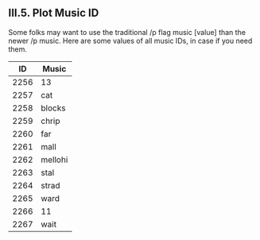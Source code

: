 <h2>III.5. Plot Music ID</h2>

Some folks may want to use the traditional /p flag music [value] than the newer /p music. Here are some values of all music IDs, in case if you need them.

| ID | Music |
| --- | --- |
| 2256 | 13
| 2257 | cat
| 2258 | blocks
| 2259 | chrip
| 2260 | far
| 2261 | mall
| 2262 | mellohi
| 2263 | stal
| 2264 | strad
| 2265 | ward
| 2266 | 11
| 2267 | wait
